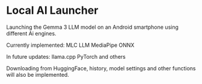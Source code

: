 # Local AI Launcher

Launching the Gemma 3 LLM model on an Android smartphone using different Ai engines. 

Currently implemented: 
MLC LLM
MediaPipe
ONNX

In future updates: 
llama.cpp
PyTorch 
and others

Downloading from HuggingFace, history, model settings and other functions will also be implemented.
